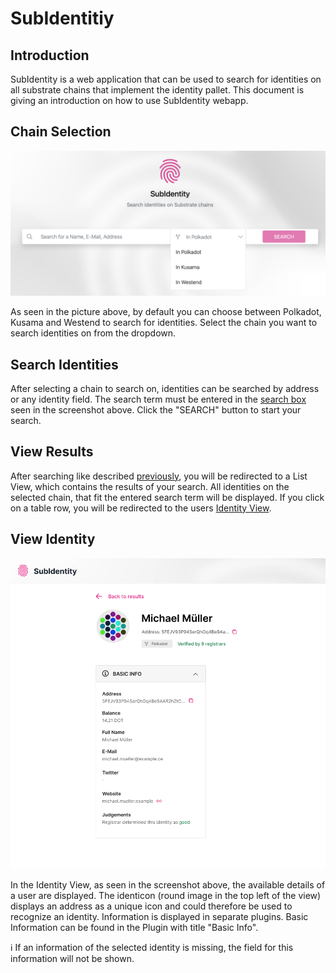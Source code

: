 
# SubIdentitiy
## Introduction
SubIdentity is a web application that can be used to search for identities on all substrate chains that implement the identity pallet. This document is giving an introduction on how to use SubIdentity webapp.

## Chain Selection
![Search Bar](./assets/searchBar.png)<a id="searchBar"></a>

As seen in the picture above, by default you can choose between Polkadot, Kusama and Westend to search for identities. Select the chain you want to search identities on from the dropdown.

## <a id="searchIdentities"></a> Search Identities
After selecting a chain to search on, identities can be searched by address or any identity field. The search term must be entered in the [search box](#searchBar) seen in the screenshot above. Click the "SEARCH" button to start your search.

## View Results

After searching like described [previously](#searchIdentities), you will be redirected to a List View, which contains the results of your search. All identities on the selected chain, that fit the entered search term will be displayed.
If you click on a table row, you will be redirected to the users [Identity View](#identityView).

## <a id="identityView"></a> View Identity
![Identity View](./assets/identityView.png)

In the Identity View, as seen in the screenshot above, the available details of a user are displayed. The identicon (round image in the top left of the view) displays an address as a unique icon and could therefore be used to recognize an identity. Information is displayed in separate plugins. Basic Information can be found in the Plugin with title "Basic Info".

ℹ️ If an information of the selected identity is missing, the field for this information will not be shown.
